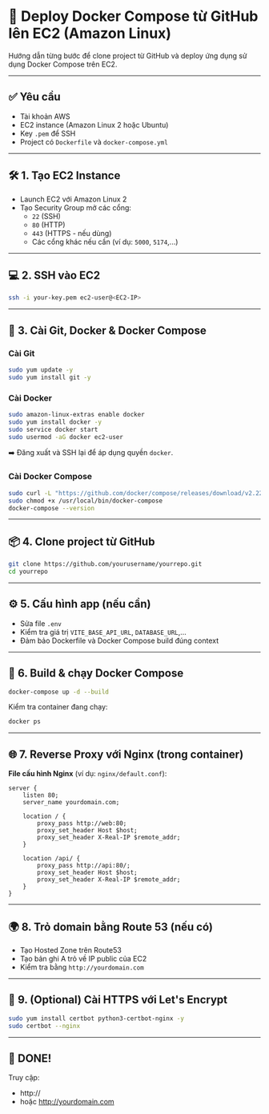 # 🚀 Deploy Docker Compose từ GitHub lên EC2 (Amazon Linux)

Hướng dẫn từng bước để clone project từ GitHub và deploy ứng dụng sử dụng Docker Compose trên EC2.

---

## ✅ Yêu cầu

- Tài khoản AWS
- EC2 instance (Amazon Linux 2 hoặc Ubuntu)
- Key `.pem` để SSH
- Project có `Dockerfile` và `docker-compose.yml`

---

## 🛠 1. Tạo EC2 Instance

- Launch EC2 với Amazon Linux 2
- Tạo Security Group mở các cổng:
  - `22` (SSH)
  - `80` (HTTP)
  - `443` (HTTPS - nếu dùng)
  - Các cổng khác nếu cần (ví dụ: `5000`, `5174`,...)

---

## 💻 2. SSH vào EC2

```bash
ssh -i your-key.pem ec2-user@<EC2-IP>
```

---

## 🔧 3. Cài Git, Docker & Docker Compose

### Cài Git

```bash
sudo yum update -y
sudo yum install git -y
```

### Cài Docker

```bash
sudo amazon-linux-extras enable docker
sudo yum install docker -y
sudo service docker start
sudo usermod -aG docker ec2-user
```

➡️ Đăng xuất và SSH lại để áp dụng quyền `docker`.

### Cài Docker Compose

```bash
sudo curl -L "https://github.com/docker/compose/releases/download/v2.22.0/docker-compose-$(uname -s)-$(uname -m)" -o /usr/local/bin/docker-compose
sudo chmod +x /usr/local/bin/docker-compose
docker-compose --version
```

---

## 📦 4. Clone project từ GitHub

```bash
git clone https://github.com/yourusername/yourrepo.git
cd yourrepo
```

---

## ⚙️ 5. Cấu hình app (nếu cần)

- Sửa file `.env`
- Kiểm tra giá trị `VITE_BASE_API_URL`, `DATABASE_URL`,...
- Đảm bảo Dockerfile và Docker Compose build đúng context

---

## 🚀 6. Build & chạy Docker Compose

```bash
docker-compose up -d --build
```

Kiểm tra container đang chạy:

```bash
docker ps
```

---

## 🌐 7. Reverse Proxy với Nginx (trong container)

**File cấu hình Nginx** (ví dụ: `nginx/default.conf`):

```nginx
server {
    listen 80;
    server_name yourdomain.com;

    location / {
        proxy_pass http://web:80;
        proxy_set_header Host $host;
        proxy_set_header X-Real-IP $remote_addr;
    }

    location /api/ {
        proxy_pass http://api:80/;
        proxy_set_header Host $host;
        proxy_set_header X-Real-IP $remote_addr;
    }
}
```

---

## 🌍 8. Trỏ domain bằng Route 53 (nếu có)

- Tạo Hosted Zone trên Route53
- Tạo bản ghi A trỏ về IP public của EC2
- Kiểm tra bằng `http://yourdomain.com`

---

## 🔐 9. (Optional) Cài HTTPS với Let's Encrypt

```bash
sudo yum install certbot python3-certbot-nginx -y
sudo certbot --nginx
```

---

## 🎉 DONE!

Truy cập:
- http://<EC2-IP>
- hoặc http://yourdomain.com
